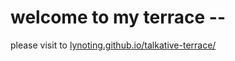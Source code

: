 # welcome to my terrace --

please visit to 
[lynoting.github.io/talkative-terrace/](https://lynoting.github.io/talkative-terrace/)

